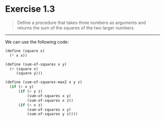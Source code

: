 # Exercise 1.3

> Define a procedure that takes three numbers as arguments and returns the sum of the squares of the two larger numbers.

---

We can use the following code:
```scheme
(define (square x)
  (* x x))

(define (sum-of-squares x y)
  (+ (square x)
     (square y)))

(define (sum-of-squares-max2 x y z)
  (if (> x y)
      (if (> y z)
          (sum-of-squares x y)
          (sum-of-squares x z))
      (if (> x z)
          (sum-of-squares x y)
          (sum-of-squares y z))))
```
